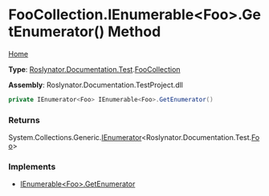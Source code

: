 # FooCollection\.IEnumerable\<Foo>\.GetEnumerator\(\) Method

[Home](../../../../../README.md)

**Type**: [Roslynator.Documentation.Test](../../README.md)\.[FooCollection](../README.md)

**Assembly**: Roslynator\.Documentation\.TestProject\.dll

```csharp
private IEnumerator<Foo> IEnumerable<Foo>.GetEnumerator()
```

### Returns

System\.Collections\.Generic\.[IEnumerator](https://docs.microsoft.com/en-us/dotnet/api/system.collections.generic.ienumerator-1)\<Roslynator\.Documentation\.Test\.[Foo](../../Foo/README.md)>

### Implements

* [IEnumerable\<Foo>.GetEnumerator](https://docs.microsoft.com/en-us/dotnet/api/system.collections.generic.ienumerable-1.getenumerator)
